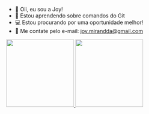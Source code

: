 - 💜 Oii, eu sou a Joy!
- 🌱 Estou aprendendo sobre comandos do Git
- 💻 Estou procurando por uma oportunidade melhor!
- 📲 Me contate pelo e-mail: joy.mirandda@gmail.com

<div>
 <a href="https://joymirandda">
 <img height="180em" src="https://github-readme-stats.vercel/api?username=joymirandda&show_icons=true&theme=dark&include_all_commits=true&count_private=true"/>
 <img height="180em" src="https://github-readme-stats.vercel/api/top-langs/?username=joymirandda&layout=compact&langs_count=16&theme=dark"/>
 
